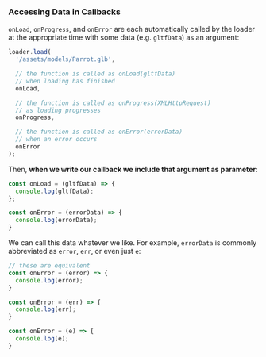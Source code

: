 
### Accessing Data in Callbacks

`onLoad`, `onProgress`, and `onError` are each automatically called by the loader at the appropriate time with some data (e.g. `gltfData`) as an argument:

``` js
loader.load(
  '/assets/models/Parrot.glb',

  // the function is called as onLoad(gltfData)
  // when loading has finished
  onLoad,

  // the function is called as onProgress(XMLHttpRequest)
  // as loading progresses
  onProgress,

  // the function is called as onError(errorData)
  // when an error occurs
  onError
);
```

Then, **when we write our callback we include that argument as parameter**:

``` js
const onLoad = (gltfData) => {
  console.log(gltfData);
};

const onError = (errorData) => {
  console.log(errorData);
}
```

We can call this data whatever we like. For example, `errorData` is commonly abbreviated as `error`, `err`, or even just `e`:

``` js
// these are equivalent
const onError = (error) => {
  console.log(error);
}

const onError = (err) => {
  console.log(err);
}

const onError = (e) => {
  console.log(e);
}
```